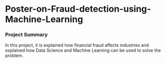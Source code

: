 # Poster-on-Fraud-detection-using-Machine-Learning

### Project Summary
In this project, it is explained how financial fraud affects industries and explained how Data Science and Machine Learning can be used to solve the problem. 
